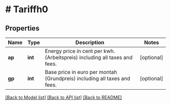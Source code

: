 # # Tariffh0

## Properties

Name | Type | Description | Notes
------------ | ------------- | ------------- | -------------
**ap** | **int** | Energy price in cent per kwh. (Arbeitspreis) including all taxes and fees. | [optional]
**gp** | **int** | Base price in euro per montah (Grundpreis) including all taxes and fees. | [optional]

[[Back to Model list]](../../README.md#models) [[Back to API list]](../../README.md#endpoints) [[Back to README]](../../README.md)
